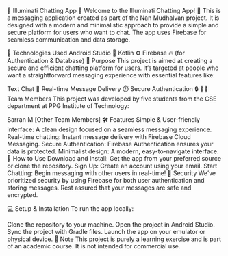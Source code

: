 🌟 Illuminati Chatting App 🌟
Welcome to the Illuminati Chatting App! 🚀 This is a messaging application created as part of the Nan Mudhalvan project. It is designed with a modern and minimalistic approach to provide a simple and secure platform for users who want to chat. The app uses Firebase for seamless communication and data storage.

🔧 Technologies Used
Android Studio 📱
Kotlin ⚙️
Firebase 🔥 (for Authentication & Database)
🎯 Purpose
This project is aimed at creating a secure and efficient chatting platform for users. It’s targeted at people who want a straightforward messaging experience with essential features like:

Text Chat 💬
Real-time Message Delivery ⏱️
Secure Authentication 🔒
👨‍💻 Team Members
This project was developed by five students from the CSE department at PPG Institute of Technology:

Sarran M
[Other Team Members]
🛠️ Features
Simple & User-friendly interface: A clean design focused on a seamless messaging experience.
Real-time chatting: Instant message delivery with Firebase Cloud Messaging.
Secure Authentication: Firebase Authentication ensures your data is protected.
Minimalist design: A modern, easy-to-navigate interface.
🚀 How to Use
Download and Install: Get the app from your preferred source or clone the repository.
Sign Up: Create an account using your email.
Start Chatting: Begin messaging with other users in real-time!
🔐 Security
We’ve prioritized security by using Firebase for both user authentication and storing messages. Rest assured that your messages are safe and encrypted.

💻 Setup & Installation
To run the app locally:

Clone the repository to your machine.
Open the project in Android Studio.
Sync the project with Gradle files.
Launch the app on your emulator or physical device.
📌 Note
This project is purely a learning exercise and is part of an academic course. It is not intended for commercial use.

